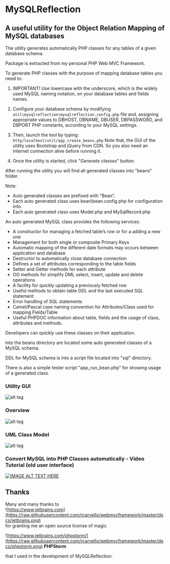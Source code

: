 # MySQLReflection
## A useful utility for the Object Relation Mapping of MySQL databases
The utility generates automatically PHP classes for any tables of a given database
schema.

Package is extracted from my personal PHP Web MVC Framework.

To generate PHP classes with the purpose of mapping database tables you need to:

1) IMPORTANT! Use lowercase with the underscore, which is the widely used MySQL naming notation, on your database tables and fields names.

2) Configure your database schema by modifying `util\mysqlreflection\mysqlreflection.config.php` file and, assigning appropriate values to DBHOST, DBNAME, DBUSER, DBPASSWORD, and DBPORT PHP constants, according to your MySQL settings.   

3) Then, launch the tool by typing:  
   `http/localhost/util/app_create_beans.php` 
    Note that, the GUI of the utility uses Bootstrap and jQuery from CDN. So you also need an internet connection alive before running it.   

4) Once the utility is started, click "_Generate classes_" button.   


After running the utility you will find all generated classes into "beans"
folder.

Note:

- Auto generated classes are prefixed with "Bean".
- Each auto generated class uses bean\bean.config.php for configuration info.
- Each auto generated class uses Model.php and MySqlRecord.php


An auto generated MySQL class provides the following services:

* A constructor for managing a fetched table’s row or for a adding a new one
* Management for both single or composite Primary Keys
* Automatic mapping of the different date formats may occurs between
	application and database
* Destructor to automatically close database connection
* Defines a set of attributes corresponding to the table fields
* Setter and Getter methods for each attribute
* OO methods for simplify DML select, insert, update and delete operations
* A facility for quickly updating a previously fetched row
* Useful methods to obtain table DDL and the last executed SQL statement
* Error handling of SQL statements
* Camel/Pascal case naming convention for Attributes/Class used for mapping
	Fields/Table
* Useful PHPDOC information about table, fields and the usage of class,
	attributes and methods.
    
Developers can quickly use these classes on their application.

Into the beans directory are located some auto generated classes of a MySQL schema.

DDL for MySQL schema is into a script file located into "sql" directory.

There is also a simple tester script "app_run_bean.php" for showing usage of a generated class.


### Utility GUI
![alt tag](https://raw.githubusercontent.com/rcarvello/mysqlreflection/master/docs/gui.png)

### Overview
![alt tag](https://raw.githubusercontent.com/rcarvello/mysqlreflection/master/docs/MySQLReflection.png)

### UML Class Model
![alt tag](https://raw.githubusercontent.com/rcarvello/mysqlreflection/master/docs/UMLClassModel.png)

### Convert MySQL into PHP Classes automatically - Video Tutorial (old user interface)
[![IMAGE ALT TEXT HERE](https://i.ytimg.com/vi/7Aa_k_hWDYk/hqdefault.jpg?custom=true&w=196&h=110&stc=true&jpg444=true&jpgq=90&sp=68&sigh=3wURVxGteSMWeF9OtZCnrOpeVRk)](https://www.youtube.com/watch?v=7Aa_k_hWDYk)

## Thanks
Many and many thanks to       
![https://www.jetbrains.com](https://raw.githubusercontent.com/rcarvello/webmvcframework/master/docs/jetbrains.png)  
for granting me an open source license of magic   
   
![https://www.jetbrains.com/phpstorm/](https://raw.githubusercontent.com/rcarvello/webmvcframework/master/docs/phpstorm.png)   **PHPStorm**       
    
that I used in the development of MySQLReflection.   
